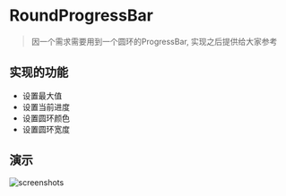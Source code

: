 # RoundProgressBar

> 因一个需求需要用到一个圆环的ProgressBar, 实现之后提供给大家参考

## 实现的功能

- 设置最大值
- 设置当前进度
- 设置圆环颜色
- 设置圆环宽度

## 演示

![screenshots](https://raw.githubusercontent.com/Langjun/RoundProgressBar/master/screenshots/ezgif-1394761860.gif)